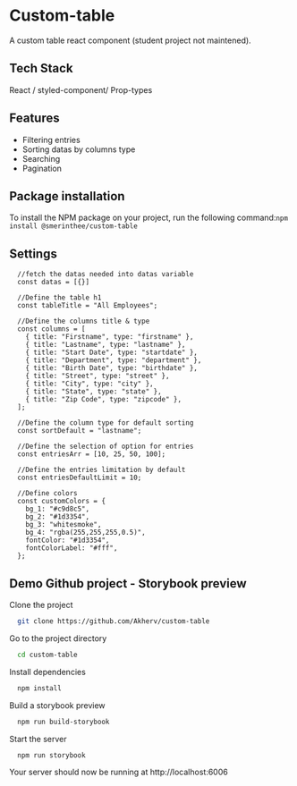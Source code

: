 # Custom-table

A custom table react component (student project not maintened).

## Tech Stack

React / styled-component/ Prop-types

## Features

- Filtering entries
- Sorting datas by columns type
- Searching
- Pagination

## Package installation

To install the NPM package on your project, run the following command:`npm install @smerinthee/custom-table`

## Settings

```
  //fetch the datas needed into datas variable
  const datas = [{}]

  //Define the table h1
  const tableTitle = "All Employees";

  //Define the columns title & type
  const columns = [
    { title: "Firstname", type: "firstname" },
    { title: "Lastname", type: "lastname" },
    { title: "Start Date", type: "startdate" },
    { title: "Department", type: "department" },
    { title: "Birth Date", type: "birthdate" },
    { title: "Street", type: "street" },
    { title: "City", type: "city" },
    { title: "State", type: "state" },
    { title: "Zip Code", type: "zipcode" },
  ];

  //Define the column type for default sorting
  const sortDefault = "lastname";

  //Define the selection of option for entries
  const entriesArr = [10, 25, 50, 100];

  //Define the entries limitation by default
  const entriesDefaultLimit = 10;

  //Define colors
  const customColors = {
    bg_1: "#c9d8c5",
    bg_2: "#1d3354",
    bg_3: "whitesmoke",
    bg_4: "rgba(255,255,255,0.5)",
    fontColor: "#1d3354",
    fontColorLabel: "#fff",
  };
```

## Demo Github project - Storybook preview

Clone the project

```bash
  git clone https://github.com/Akherv/custom-table
```

Go to the project directory

```bash
  cd custom-table
```

Install dependencies

```bash
  npm install
```

Build a storybook preview

```bash
  npm run build-storybook
```

Start the server

```bash
  npm run storybook
```

Your server should now be running at http://localhost:6006

